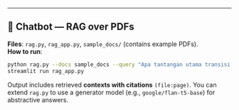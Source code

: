 
---

## 💬 Chatbot — RAG over PDFs

**Files**: `rag.py`, `rag_app.py`, `sample_docs/` (contains example PDFs).  
**How to run**:
```bash
python rag.py --docs sample_docs --query "Apa tantangan utama transisi energi di Indonesia?" --topk 4
streamlit run rag_app.py
```
Output includes retrieved **contexts with citations** `(file:page)`. You can extend `rag.py` to use a generator model (e.g., `google/flan-t5-base`) for abstractive answers.
